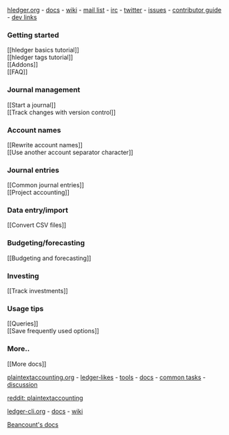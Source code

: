 [hledger.org](http://hledger.org) - 
[docs](http://hledger.org/docs) - 
[wiki](Home) - 
[mail&nbsp;list](http://list.hledger.org) - 
[irc](http://irc.hledger.org) - 
[twitter](https://twitter.com/search?q=%23hledger&src=typd&f=realtime) -
[issues](http://issues.hledger.org) - 
[contributor guide](http://hledger.org/contributing) - 
[dev links](http://hledger.org/contributing#links) 

### Getting started

[[hledger basics tutorial]]  
[[hledger tags tutorial]]  
[[Addons]]  
[[FAQ]]

### Journal management

[[Start a journal]]  
[[Track changes with version control]]  

### Account names

[[Rewrite account names]]  
[[Use another account separator character]]  

### Journal entries

[[Common journal entries]]  
[[Project accounting]]  

### Data entry/import

[[Convert CSV files]]  

### Budgeting/forecasting

[[Budgeting and forecasting]]  

### Investing

[[Track investments]]  

### Usage tips

[[Queries]]  
[[Save frequently used options]]  

### More..

[[More docs]]  

[plaintextaccounting.org](http://plaintextaccounting.org) -
[ledger‑likes](http://plaintextaccounting.org/#ledger-likes) -
[tools](http://plaintextaccounting.org/#related-tools) -
[docs](http://plaintextaccounting.org/#docs) -
[common&nbsp;tasks](http://plaintextaccounting.org/#common-tasks) -
[discussion](http://plaintextaccounting.org/#discussion)  

[reddit: plaintextaccounting](https://www.reddit.com/r/plaintextaccounting)  

[ledger-cli.org](http://ledger-cli.org) - [docs](https://www.ledger-cli.org/docs.html) - [wiki](https://github.com/ledger/ledger/wiki)  

[Beancount's docs](furius.ca/beancount/doc/index)
